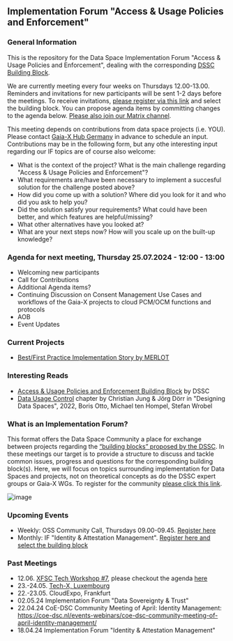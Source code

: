 ## Implementation Forum  "Access & Usage Policies and Enforcement"

### General Information

This is the repository for the Data Space Implementation Forum  "Access & Usage Policies and Enforcement", dealing with the corresponding [DSSC Building Block](https://dssc.eu/space/BVE/357075567/Access+%26+Usage+Policies+Enforcement).

We are currently meeting every four weeks on Thursdays 12.00-13.00. Reminders and invitations for new participants will be sent 1-2 days before the meetings. To receive invitations, [please register via this link](https://forms.gle/CUDio2n6nGhgM94X6) and select the building block. You can propose agenda items by committing changes to the agenda below. [Please also join our Matrix channel](https://matrix.to/#/!PBADeZgSbpHlBoyEjE:matrix.org?via=matrix.org).

This meeting depends on contributions from data space projects (i.e. YOU). Please contact [Gaia-X Hub Germany](mailto:gaia-x-begleitforschung@acatech.de) in advance to schedule an input. Contributions may be in the following form, but any othe interesting input regarding our IF topics are of course also welcome:
  - What is the context of the project? What is the main challenge regarding  "Access & Usage Policies and Enforcement"?
  - What requirements are/have been necessary to implement a succesful solution for the challenge posted above?
  - How did you come up with a solution? Where did you look for it and who did you ask to help you?
  - Did the solution satisfy your requirements? What could have been better, and which features are helpful/missing?
  - What other alternatives have you looked at?
  - What are your next steps now? How will you scale up on the built-up knowledge?

### Agenda for next meeting, Thursday 25.07.2024 - 12:00 - 13:00
- Welcoming new participants
- Call for Contributions
- Additional Agenda items?
- Continuing Discussion on Consent Management Use Cases and workflows of the Gaia-X projects to cloud PCM/OCM functions and protocols
- AOB
- Event Updates

### Current Projects
- [Best/First Practice Implementation Story by MERLOT](https://data-space-wiki.notion.site/Digitale-Identit-ten-in-Datenr-umen-a0c9a6a2cf4b4851be4dd6909646d9a2?pvs=4)

### Interesting Reads
- [Access & Usage Policies and Enforcement Building Block](https://dssc.eu/space/BVE/357075567/Access+%26+Usage+Policies+Enforcement) by DSSC
- [Data Usage Control](https://link.springer.com/chapter/10.1007/978-3-030-93975-5_8) chapter by Christian Jung & Jörg Dörr in "Designing Data Spaces", 2022, Boris Otto, Michael ten Hompel, Stefan Wrobel

### What is an Implementation Forum?
This format offers the Data Space Community a place for exchange between projects regarding the [“building blocks” proposed by the DSSC](https://dssc.eu/space/BVE/357073899/Building+Block+Overview). In these meetings our target is to provide a structure to discuss and tackle common issues, progress and questions for the corresponding building block(s). Here, we will focus on topics surrounding implementation for Data Spaces and projects, not on theoretical concepts as do the DSSC expert groups or Gaia-X WGs. To register for the community [please click this link](https://forms.gle/CUDio2n6nGhgM94X6).

![image](https://github.com/gaia-x-hub-germany/if-data-sovereignty-and-trust/assets/63009802/292dfb4e-998e-4854-9c9e-a48d63b9cbcf)

### Upcoming Events
- Weekly: OSS Community Call, Thursdays 09.00-09.45. [Register here](https://list.gaia-x.eu/postorius/lists/)
- Monthly: IF "Identity & Attestation Management". [Register here and select the building block](https://forms.gle/XzizreXJpsr9qaFbA)

### Past Meetings

- 12.06. [XFSC Tech Workshop #7](https://www.gxfs.eu/xfsc-tech-workshop-7/), please checkout the agenda [here](https://www.linkedin.com/posts/andreas-weiss-eco_xfsc-gxfs-federation-activity-7206186361408663552-nQz9?utm_source=share&utm_medium=member_desktop)
- 23.-24.05. [Tech-X, Luxembourg](https://gaia-x.eu/tech-x-2024/)
- 22.-23.05. CloudExpo, Frankfurt
- 02.05.24 Implementation Forum "Data Sovereignty & Trust"
- 22.04.24 CoE-DSC Community Meeting of April: Identity Management: https://coe-dsc.nl/events-webinars/coe-dsc-community-meeting-of-april-identity-management/
- 18.04.24 Implementation Forum "Identity & Attestation Management"

